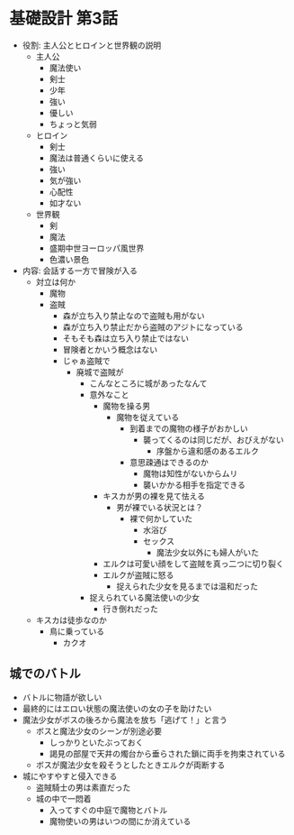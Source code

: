 # 基礎設計 第3話
- 役割: 主人公とヒロインと世界観の説明
  - 主人公
    - 魔法使い
    - 剣士
    - 少年
    - 強い
    - 優しい
    - ちょっと気弱
  - ヒロイン
    - 剣士
    - 魔法は普通くらいに使える
    - 強い
    - 気が強い
    - 心配性
    - 如才ない
  - 世界観
    - 剣
    - 魔法
    - 盛期中世ヨーロッパ風世界
    - 色濃い景色
- 内容: 会話する一方で冒険が入る
  - 対立は何か
    - 魔物
    - 盗賊
      - 森が立ち入り禁止なので盗賊も用がない
      - 森が立ち入り禁止だから盗賊のアジトになっている
      - そもそも森は立ち入り禁止ではない
      - 冒険者とかいう概念はない
      - じゃぁ盗賊で
        - 廃城で盗賊が
          - こんなところに城があったなんて
          - 意外なこと
            - 魔物を操る男
              - 魔物を従えている
                - 到着までの魔物の様子がおかしい
                  - 襲ってくるのは同じだが、おびえがない
                    - 序盤から違和感のあるエルク
                - 意思疎通はできるのか
                  - 魔物は知性がないからムリ
                  - 襲いかかる相手を指定できる
            - キスカが男の裸を見て怯える
              - 男が裸でいる状況とは？
                - 裸で何かしていた
                  - 水浴び
                  - セックス
                    - 魔法少女以外にも婦人がいた
            - エルクは可愛い顔をして盗賊を真っ二つに切り裂く
            - エルクが盗賊に怒る
              - 捉えられた少女を見るまでは温和だった
          - 捉えられている魔法使いの少女
            - 行き倒れだった
  - キスカは徒歩なのか
    - 鳥に乗っている
      - カクオ

## 城でのバトル
- バトルに物語が欲しい
- 最終的にはエロい状態の魔法使いの女の子を助けたい
- 魔法少女がボスの後ろから魔法を放ち「逃げて！」と言う
  - ボスと魔法少女のシーンが別途必要
    - しっかりといたぶっておく
    - 謁見の部屋で天井の燭台から垂らされた鎖に両手を拘束されている
  - ボスが魔法少女を殺そうとしたときエルクが両断する
- 城にやすやすと侵入できる
  - 盗賊騎士の男は素直だった
  - 城の中で一悶着
    - 入ってすぐの中庭で魔物とバトル
    - 魔物使いの男はいつの間にか消えている
